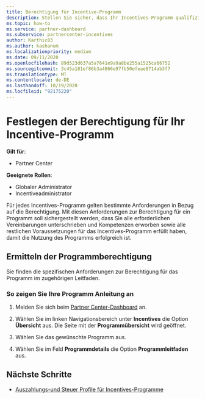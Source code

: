 ```yaml
---
title: Berechtigung für Incentive-Programm
description: Stellen Sie sicher, dass Ihr Incentives-Programm qualifiziert ist, damit Sie bezahlt werden können. Dieser Vorgang umfasst das Überprüfen der Berechtigung im Programmhandbuch.
ms.topic: how-to
ms.service: partner-dashboard
ms.subservice: partnercenter-incentives
author: Karthic83
ms.author: kashanum
ms.localizationpriority: medium
ms.date: 09/11/2020
ms.openlocfilehash: 89d523d637a5a7641e9a9a8be255a1525ca66752
ms.sourcegitcommit: 3c45a181ef86b3a4866e97fb50efeae8714ab3f7
ms.translationtype: MT
ms.contentlocale: de-DE
ms.lasthandoff: 10/19/2020
ms.locfileid: "92175220"
---
```

# <a name="determine-your-incentives-program-eligibility"></a>Festlegen der Berechtigung für Ihr Incentive-Programm

**Gilt für**:

- Partner Center

**Geeignete Rollen**:

- Globaler Administrator
- Incentiveadministrator

 Für jedes Incentives-Programm gelten bestimmte Anforderungen in Bezug auf die Berechtigung. Mit diesen Anforderungen zur Berechtigung für ein Programm soll sichergestellt werden, dass Sie alle erforderlichen Vereinbarungen unterschrieben und Kompetenzen erworben sowie alle restlichen Voraussetzungen für das Incentives-Programm erfüllt haben, damit die Nutzung des Programms erfolgreich ist.

## <a name="determining-your-program-eligibility"></a>Ermitteln der Programmberechtigung

Sie finden die spezifischen Anforderungen zur Berechtigung für das Programm im zugehörigen Leitfaden. 

### <a name="to-see-your-program-guide"></a>So zeigen Sie Ihre Programm Anleitung an

1. Melden Sie sich beim [Partner Center-Dashboard](https://partner.microsoft.com/dashboard/) an.

2. Wählen Sie im linken Navigationsbereich unter **Incentives** die Option **Übersicht** aus. Die Seite mit der **Programmübersicht** wird geöffnet.

3. Wählen Sie das gewünschte Programm aus.

4. Wählen Sie im Feld **Programmdetails** die Option **Programmleitfaden** aus.

## <a name="next-steps"></a>Nächste Schritte

- [Auszahlungs-und Steuer Profile für Incentives-Programme](incentives-create-and-manage-your-payout-and-tax-profiles.md)